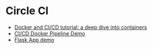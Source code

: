 # Circle CI

* [Docker and CI/CD tutorial: a deep dive into containers](https://circleci.com/blog/docker-and-cicd-tutorial-a-deep-dive-into-containers/)
* [CI/CD Docker Pipeline Demo](https://github.com/punkdata/python-circleci-docker)
* [Flask App demo](https://github.com/CircleCI-Public/circleci-demo-python-flask/blob/master/.circleci/config.yml)

